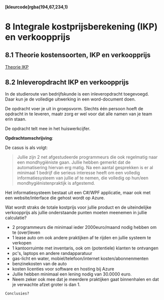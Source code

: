 #### [kleurcode]rgba(194,67,234,1)

# 8 Integrale kostprijsberekening (IKP) en verkoopprijs

## 8.1 Theorie kostensoorten, IKP en verkoopprijs

[Theorie IKP](https://elo.kw1c.nl/CMS/Studie/811%20ICT-Academie/811%20VakkenInhoud/[B.05%20BED]%20Bedrijfskunde/Productie/01.%20Reader/Theorie%20Integrale%20kostprijsberekening%20+%20Afschrijven%20Compleet.pdf)

## 8.2 Inleveropdracht IKP en verkoopprijs

In de studieroute van bedrijfskunde is een inleveropdracht toegevoegd. Daar kun je de volledige uitwerking in een word-document doen.
 
De opdracht voer je uit in groepsvorm. Slechts één persoon hoeft de opdracht in te leveren, maatr zorg er wel voor dat alle namen van je team erin staan.

De opdracht telt mee in het huiswerkcijfer.

__Opdrachtomschrijving__:<br>

De casus is als volgt: <br>
>Jullie zijn 2 net afgestudeerde programmeurs die ook regelmatig naar een mondhygiëniste gaan. Jullie hebben gemerkt dat de 
automatisering hiervan erg matig. Na een aantal gesprekken is er al minimaal 1 bedrijf die serieus interesse heeft om een volledig informatiesysteem
van jullie af te nemen, die volledig op hun/een mondhygiënistenpraktijk is afgestemd.

 Het informatiesysteem bestaat uit een C#/WPF applicatie, maar ook met een website/interface die gehost wordt op Azure.
 
 Wat wordt straks de totale kostprijs voor jullie product en de uiteindelijke verkoopprijs als jullie onderstaande 
 punten moeten meenemen in jullie calculatie?
 
 - 2 programmeurs die minimaal ieder 2000euro/maand nodig hebben om te (over)leven
 - 1 lease auto om ook andere praktijken af te rijden en jullie systeem te verkopen
 - 1 kantoorruimte met inventaris, ook om (potentiele) klanten te ontvangen
 - pc's, laptops en andere randapparatuur
 -  gas-licht en water, mobiel/telefoon/internet kosten/abonnenmenten
 - benzinekosten van de auto
 - kosten licenties voor software en hosting bij Azure
 - Jullie hebben minimaal een lening nodig van 30.0000 euro.
 - Neem zeker ook mee dat je meerdere praktijken gaat binnenhalen en dat je verwachte afzet groter is dan 1.
 
 ``Conclusies?``
